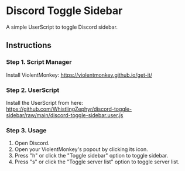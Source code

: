 # Discord Toggle Sidebar

A simple UserScript to toggle Discord sidebar.

## Instructions

### Step 1. Script Manager

Install ViolentMonkey: <https://violentmonkey.github.io/get-it/>

### Step 2. UserScript

Install the UserScript from here: <https://github.com/WhistlingZephyr/discord-toggle-sidebar/raw/main/discord-toggle-sidebar.user.js>

### Step 3. Usage

1. Open Discord.
2. Open your ViolentMonkey's popout by clicking its icon.
3. Press "h" or click the "Toggle sidebar" option to toggle sidebar.
4. Press "s" or click the "Toggle server list" option to toggle server list.
